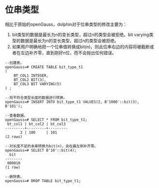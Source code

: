 # 位串类型<a name="ZH-CN_TOPIC_0289900674"></a>

相比于原始的openGauss，dolphin对于位串类型的修改主要为：

1. bit类型的数据是最长为n的变长类型，超过n的类型会被拒绝。bit varying类型的数据是最长为n的变长类型，超过n的类型会被拒绝。
2. 如果用户明确地把一个位串值转换成bit\(n\)，则此位串右边的内容将被截断或者在左边补齐零，直到刚好n位，而不会抛出任何错误。

```
--创建表。
openGauss=# CREATE TABLE bit_type_t1 
(
    BT_COL1 INTEGER,
    BT_COL2 BIT(3),
    BT_COL3 BIT VARYING(5)
) ;

--将不符合类型长度的数据进行转换。
openGauss=# INSERT INTO bit_type_t1 VALUES(2, B'1000'::bit(3), B'101');

--查看数据。
openGauss=# SELECT * FROM bit_type_t1;
 bt_col1 | bt_col2 | bt_col3 
---------+---------+---------
       2 | 100     | 101
(2 rows)

--对长度不足的未串转换为bit(n)，会在最左侧补齐零。
openGauss=# SELECT B'10'::bit(4);
  bit   
--------
 000010
(1 row)

--删除表。
openGauss=# DROP TABLE bit_type_t1;
```